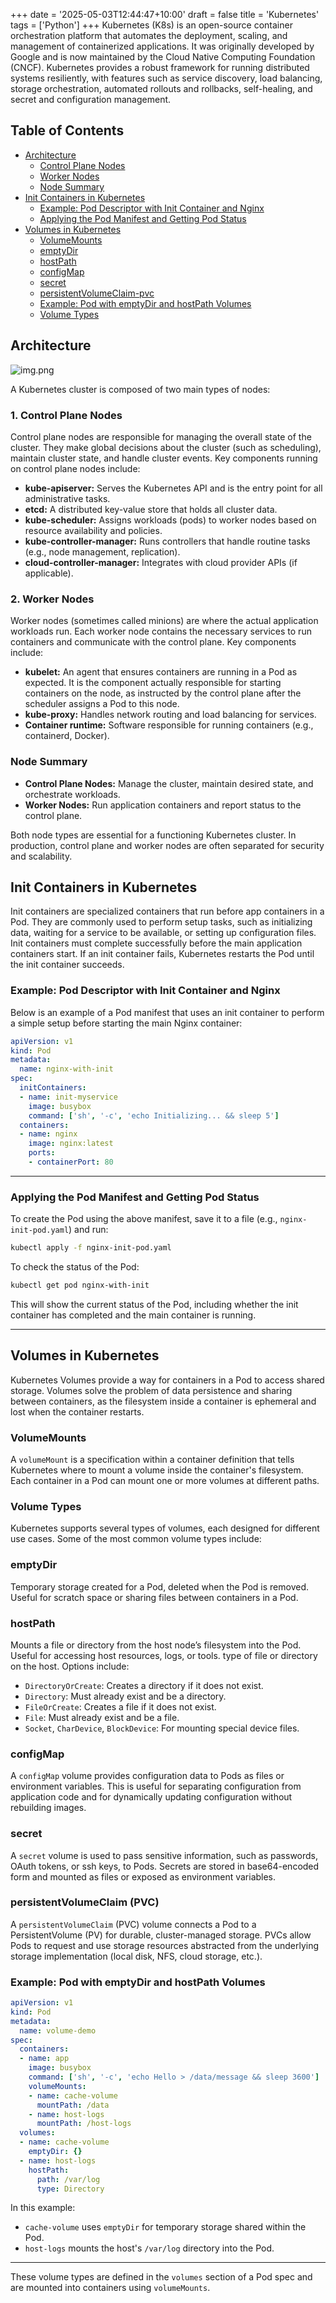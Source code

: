 +++
date = '2025-05-03T12:44:47+10:00'
draft = false
title = 'Kubernetes'
tags = ['Python']
+++
Kubernetes (K8s) is an open-source container orchestration platform that automates the deployment, scaling, and management of containerized applications. It was originally developed by Google and is now maintained by the Cloud Native Computing Foundation (CNCF). Kubernetes provides a robust framework for running distributed systems resiliently, with features such as service discovery, load balancing, storage orchestration, automated rollouts and rollbacks, self-healing, and secret and configuration management.

## Table of Contents

- [Architecture](#architecture)
  - [Control Plane Nodes](#1-control-plane-nodes)
  - [Worker Nodes](#2-worker-nodes)
  - [Node Summary](#node-summary)
- [Init Containers in Kubernetes](#init-containers-in-kubernetes)
  - [Example: Pod Descriptor with Init Container and Nginx](#example-pod-descriptor-with-init-container-and-nginx)
  - [Applying the Pod Manifest and Getting Pod Status](#applying-the-pod-manifest-and-getting-pod-status)
- [Volumes in Kubernetes](#volumes-in-kubernetes)
  - [VolumeMounts](#volumemounts)
  - [emptyDir](#emptydir)
  - [hostPath](#hostpath)
  - [configMap](#configmap)
  - [secret](#secret)
  - [persistentVolumeClaim-pvc](#persistentvolumeclaim-pvc)
  - [Example: Pod with emptyDir and hostPath Volumes](#example-pod-with-emptydir-and-hostpath-volumes)
  - [Volume Types](#volume-types)

## Architecture

![img.png](../img/kubernetes-architecture.png)

A Kubernetes cluster is composed of two main types of nodes:

### 1. Control Plane Nodes
Control plane nodes are responsible for managing the overall state of the cluster. They make global decisions about the cluster (such as scheduling), maintain cluster state, and handle cluster events. Key components running on control plane nodes include:
- **kube-apiserver:** Serves the Kubernetes API and is the entry point for all administrative tasks.
- **etcd:** A distributed key-value store that holds all cluster data.
- **kube-scheduler:** Assigns workloads (pods) to worker nodes based on resource availability and policies.
- **kube-controller-manager:** Runs controllers that handle routine tasks (e.g., node management, replication).
- **cloud-controller-manager:** Integrates with cloud provider APIs (if applicable).

### 2. Worker Nodes
Worker nodes (sometimes called minions) are where the actual application workloads run. Each worker node contains the necessary services to run containers and communicate with the control plane. Key components include:
- **kubelet:** An agent that ensures containers are running in a Pod as expected. It is the component actually responsible for starting containers on the node, as instructed by the control plane after the scheduler assigns a Pod to this node.
- **kube-proxy:** Handles network routing and load balancing for services.
- **Container runtime:** Software responsible for running containers (e.g., containerd, Docker).

### Node Summary
- **Control Plane Nodes:** Manage the cluster, maintain desired state, and orchestrate workloads.
- **Worker Nodes:** Run application containers and report status to the control plane.

Both node types are essential for a functioning Kubernetes cluster. In production, control plane and worker nodes are often separated for security and scalability.

## Init Containers in Kubernetes

Init containers are specialized containers that run before app containers in a Pod. They are commonly used to perform setup tasks, such as initializing data, waiting for a service to be available, or setting up configuration files. Init containers must complete successfully before the main application containers start. If an init container fails, Kubernetes restarts the Pod until the init container succeeds.

### Example: Pod Descriptor with Init Container and Nginx

Below is an example of a Pod manifest that uses an init container to perform a simple setup before starting the main Nginx container:

```yaml
apiVersion: v1
kind: Pod
metadata:
  name: nginx-with-init
spec:
  initContainers:
  - name: init-myservice
    image: busybox
    command: ['sh', '-c', 'echo Initializing... && sleep 5']
  containers:
  - name: nginx
    image: nginx:latest
    ports:
    - containerPort: 80
```
---

### Applying the Pod Manifest and Getting Pod Status

To create the Pod using the above manifest, save it to a file (e.g., `nginx-init-pod.yaml`) and run:

```sh
kubectl apply -f nginx-init-pod.yaml
```

To check the status of the Pod:

```sh
kubectl get pod nginx-with-init
```
This will show the current status of the Pod, including whether the init container has completed and the main container is running.

---

## Volumes in Kubernetes

Kubernetes Volumes provide a way for containers in a Pod to access shared storage. Volumes solve the problem of data persistence and sharing between containers, as the filesystem inside a container is ephemeral and lost when the container restarts.

### VolumeMounts

A `volumeMount` is a specification within a container definition that tells Kubernetes where to mount a volume inside the container's filesystem. Each container in a Pod can mount one or more volumes at different paths.

### Volume Types

Kubernetes supports several types of volumes, each designed for different use cases. Some of the most common volume types include:
### emptyDir

Temporary storage created for a Pod, deleted when the Pod is removed. Useful for scratch space or sharing files between containers in a Pod.

### hostPath
Mounts a file or directory from the host node’s filesystem into the Pod. Useful for accessing host resources, logs, or tools.  type of file or directory on the host. Options include:
  - `DirectoryOrCreate`: Creates a directory if it does not exist.
  - `Directory`: Must already exist and be a directory.
  - `FileOrCreate`: Creates a file if it does not exist.
  - `File`: Must already exist and be a file.
  - `Socket`, `CharDevice`, `BlockDevice`: For mounting special device files.

### configMap

A `configMap` volume provides configuration data to Pods as files or environment variables. This is useful for separating configuration from application code and for dynamically updating configuration without rebuilding images.

### secret

A `secret` volume is used to pass sensitive information, such as passwords, OAuth tokens, or ssh keys, to Pods. Secrets are stored in base64-encoded form and mounted as files or exposed as environment variables.

### persistentVolumeClaim (PVC)

A `persistentVolumeClaim` (PVC) volume connects a Pod to a PersistentVolume (PV) for durable, cluster-managed storage. PVCs allow Pods to request and use storage resources abstracted from the underlying storage implementation (local disk, NFS, cloud storage, etc.).

### Example: Pod with emptyDir and hostPath Volumes

```yaml
apiVersion: v1
kind: Pod
metadata:
  name: volume-demo
spec:
  containers:
  - name: app
    image: busybox
    command: ['sh', '-c', 'echo Hello > /data/message && sleep 3600']
    volumeMounts:
    - name: cache-volume
      mountPath: /data
    - name: host-logs
      mountPath: /host-logs
  volumes:
  - name: cache-volume
    emptyDir: {}
  - name: host-logs
    hostPath:
      path: /var/log
      type: Directory
```

In this example:
- `cache-volume` uses `emptyDir` for temporary storage shared within the Pod.
- `host-logs` mounts the host's `/var/log` directory into the Pod.

---

These volume types are defined in the `volumes` section of a Pod spec and are mounted into containers using `volumeMounts`.
